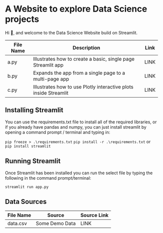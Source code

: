 # A Website to explore Data Science projects

Hi :wave:, and welcome to the Data Science Website build on Streamlit.

| File Name | Description                                                      | Link |
| --------- | ---------------------------------------------------------------- | ---- |
| a.py      | Illustrates how to create a basic, single page Streamlit app     | LINK |
| b.py      | Expands the app from a single page to a multi-page app           | LINK |
| c.py      | Illustrates how to use Plotly interactive plots inside Streamlit | LINK |

## Installing Streamlit

You can use the requirements.txt file to install all of the required libraries, or if you already have pandas and numpy, you can just install streamlit by opening a command prompt / terminal and typing in:

`pip freeze > .\requirements.txt`
`pip install -r .\requirements.txt`
or
`pip install streamlit`

## Running Streamlit

Once Streamlit has been installed you can run the select file by typing the following in the command prompt/terminal:

`streamlit run app.py`

## Data Sources

| File Name | Source         | Source Link |
| --------- | -------------- | ----------- |
| data.csv  | Some Demo Data | LINK        |
